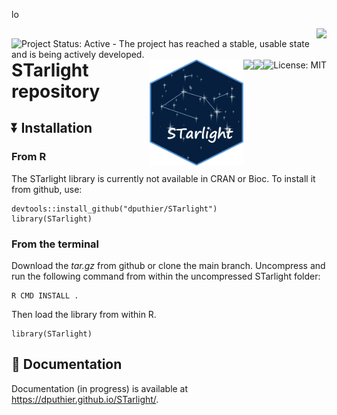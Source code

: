 lo<!-- README.md is generated from README.Rmd using devtools::build_readme(). Please edit that file -->
<!-- <img src="https://raw.githubusercontent.com/dputhier/starlight/main/inst/sticker/starlight_logo.png" width="150"  align="right"/> -->


[![](https://img.shields.io/badge/lifecycle-stable-green.svg)](https://lifecycle.r-lib.org/articles/stages.html#stable)
[![Project Status: Active - The project has reached a stable, usable
state and is being actively
developed.](https://www.repostatus.org/badges/latest/active.svg)](https://www.repostatus.org/#active)
[![License:
MIT](https://img.shields.io/badge/license-MIT-blue.svg)](https://cran.r-project.org/web/licenses/MIT)
[![](https://img.shields.io/github/last-commit/dputhier/STarlight.svg)](https://github.com/dputhier/STarlight/commits/main)
[![](https://codecov.io/gh/dputhier/STarlight/branch/main/graph/badge.svg)](https://codecov.io/gh/dputhier/STarlight)

<style>
img {
  float: right;
}
</style>

<img src="https://raw.githubusercontent.com/dputhier/STarlight/main/inst/sticker/STarlight_logo.png?token=GHSAT0AAAAAACOGV6VOXNYCR4T6Z5F5MG74ZUD7JIQ" width="150"  align="right"/>

# STarlight repository

## :arrow_double_down: Installation

### From R

The STarlight library is currently not available in CRAN or Bioc. To
install it from github, use:

    devtools::install_github("dputhier/STarlight")
    library(STarlight)

### From the terminal

Download the *tar.gz* from github or clone the main branch. Uncompress
and run the following command from within the uncompressed STarlight
folder:

    R CMD INSTALL .

Then load the library from within R.

    library(STarlight)

## :book: Documentation

Documentation (in progress) is available at
<https://dputhier.github.io/STarlight/>.
